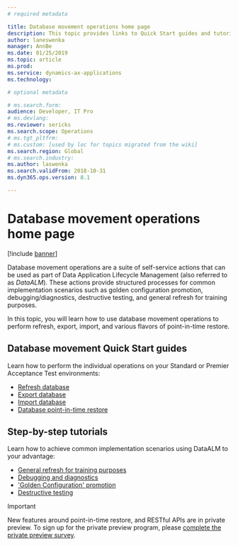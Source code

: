 ```yaml
---
# required metadata

title: Database movement operations home page
description: This topic provides links to Quick Start guides and tutorials available for Database Movement features in Lifecycle Services. 
author: laneswenka
manager: AnnBe
ms.date: 01/25/2019
ms.topic: article
ms.prod: 
ms.service: dynamics-ax-applications
ms.technology: 

# optional metadata

# ms.search.form: 
audience: Developer, IT Pro
# ms.devlang: 
ms.reviewer: sericks
ms.search.scope: Operations
# ms.tgt_pltfrm: 
# ms.custom: [used by loc for topics migrated from the wiki]
ms.search.region: Global
# ms.search.industry: 
ms.author: laswenka
ms.search.validFrom: 2018-10-31
ms.dyn365.ops.version: 8.1

---
```


# Database movement operations home page

[!include [banner](../includes/banner.md)]

Database movement operations are a suite of self-service actions that can be used as part of Data Application Lifecycle Management (also referred to as *DataALM*).  These actions provide structured processes for common implementation scenarios such as golden configuration promotion, debugging/diagnostics, destructive testing, and general refresh for training purposes.

In this topic, you will learn how to use database movement operations to perform refresh, export, import, and various flavors of point-in-time restore.

## Database movement Quick Start guides
Learn how to perform the individual operations on your Standard or Premier Acceptance Test environments:
 * [Refresh database](database-refresh.md)
 * [Export database](export-database.md)
 * [Import database](import-database.md)
 * [Database point-in-time restore](database-point-in-time-restore.md)

 ## Step-by-step tutorials
 Learn how to achieve common implementation scenarios using DataALM to your advantage:
 * [General refresh for training purposes](dbmovement-scenario-general-refresh.md)
 * [Debugging and diagnostics](dbmovement-scenario-debugdiag.md)
 * ['Golden Configuration' promotion](dbmovement-scenario-goldenconfig.md)
 * [Destructive testing](dbmovement-scenario-destructivetests.md)
 
 > [!Important]
 > New features around point-in-time restore, and RESTful APIs are in private preview. To sign up for the private preview program, please [complete the private preview survey](https://aka.ms/SelfServiceDatabaseMovementPreview).
